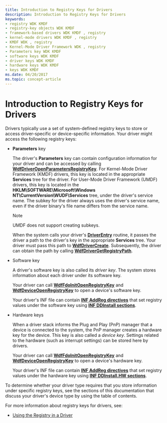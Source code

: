 ```yaml
---
title: Introduction to Registry Keys for Drivers
description: Introduction to Registry Keys for Drivers
keywords:
- registry WDK KMDF
- registry-key objects WDK KMDF
- framework-based drivers WDK KMDF , registry
- kernel-mode drivers WDK KMDF , registry
- KMDF WDK , registry
- Kernel-Mode Driver Framework WDK , registry
- Parameters key WDK KMDF
- software keys WDK KMDF
- driver keys WDK KMDF
- hardware keys WDK KMDF
- keys WDK KMDF
ms.date: 04/20/2017
ms.topic: concept-article
---
```


# Introduction to Registry Keys for Drivers

Drivers typically use a set of system-defined registry keys to store or access driver-specific or device-specific information. Your driver might access the following registry keys:

- **Parameters** key

    The driver's **Parameters** key can contain configuration information for your driver and can be accessed by calling [**WdfDriverOpenParametersRegistryKey**](/windows-hardware/drivers/ddi/wdfdriver/nf-wdfdriver-wdfdriveropenparametersregistrykey). For Kernel-Mode Driver Framework (KMDF) drivers, this key is located in the appropriate **Services** tree for the driver. For User-Mode Driver Framework (UMDF) drivers, this key is located in the **HKLM\\SOFTWARE\\Microsoft\\Windows NT\\CurrentVersion\\WUDF\\Services** tree, under the driver's service name. The subkey for the driver always uses the driver's service name, even if the driver binary's file name differs from the service name.

    > [!NOTE]
    > UMDF does not support creating subkeys.

    When the system calls your driver's [**DriverEntry**](./driverentry-for-kmdf-drivers.md) routine, it passes the driver a path to the driver's key in the appropriate **Services** tree. Your driver must pass this path to [**WdfDriverCreate**](/windows-hardware/drivers/ddi/wdfdriver/nf-wdfdriver-wdfdrivercreate). Subsequently, the driver can obtain the path by calling [**WdfDriverGetRegistryPath**](/windows-hardware/drivers/ddi/wdfdriver/nf-wdfdriver-wdfdrivergetregistrypath).

- Software key

    A driver's software key is also called its *driver key*. The system stores information about each driver under its software key.

    Your driver can call [**WdfFdoInitOpenRegistryKey**](/windows-hardware/drivers/ddi/wdffdo/nf-wdffdo-wdffdoinitopenregistrykey) and [**WdfDeviceOpenRegistryKey**](/windows-hardware/drivers/ddi/wdfdevice/nf-wdfdevice-wdfdeviceopenregistrykey) to open a device's software key.

    Your driver's INF file can contain [**INF AddReg directives**](../install/inf-addreg-directive.md) that set registry values under the software key using [**INF DDInstall sections**](../install/inf-ddinstall-section.md).

- Hardware keys

    When a driver stack informs the Plug and Play (PnP) manager that a device is connected to the system, the PnP manager creates a hardware key for the device. This key is also called a *device key*. Settings related to the hardware (such as interrupt settings) can be stored here by drivers.

    Your driver can call [**WdfFdoInitOpenRegistryKey**](/windows-hardware/drivers/ddi/wdffdo/nf-wdffdo-wdffdoinitopenregistrykey) and [**WdfDeviceOpenRegistryKey**](/windows-hardware/drivers/ddi/wdfdevice/nf-wdfdevice-wdfdeviceopenregistrykey) to open a device's hardware key.

    Your driver's INF file can contain [**INF AddReg directives**](../install/inf-addreg-directive.md) that set registry values under the hardware key using [**INF DDInstall.HW sections**](../install/inf-ddinstall-hw-section.md).

To determine whether your driver type requires that you store information under specific registry keys, see the sections of this documentation that discuss your driver's device type by using the table of contents.

For more information about registry keys for drivers, see:

- [Using the Registry in a Driver](../kernel/registry-key-object-routines.md)
